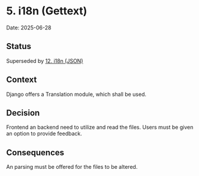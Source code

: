 # 5. i18n (Gettext)

Date: 2025-06-28

## Status

Superseded by [12. i18n (JSON)](0012-i18n.md)

## Context

Django offers a Translation module, which shall be used.

## Decision

Frontend an backend need to utilize and read the files. Users must be given an option to provide feedback.

## Consequences

An parsing must be offered for the files to be altered.
